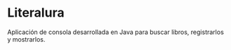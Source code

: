 # Literalura
Aplicación de consola desarrollada en Java para buscar libros, registrarlos y mostrarlos.
